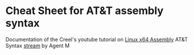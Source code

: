 # Cheat Sheet for AT&T assembly syntax
Documentation of the Creel's youtube tutorial on [Linux x64 Assembly](https://www.youtube.com/watch\?v\=Jg9NBFwYJZM\&list\=PLKK11Ligqiti8g3gWRtMjMgf1KoKDOvME)
AT&T Syntax [stream](https://www.youtube.com/watch?v=st5G_X7NDzg) by Agent M 